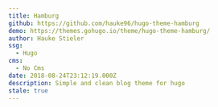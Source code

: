 ```yaml
---
title: Hamburg
github: https://github.com/hauke96/hugo-theme-hamburg
demo: https://themes.gohugo.io/theme/hugo-theme-hamburg/
author: Hauke Stieler
ssg:
  - Hugo
cms:
  - No Cms
date: 2018-08-24T23:12:19.000Z
description: Simple and clean blog theme for hugo
stale: true
---
```

